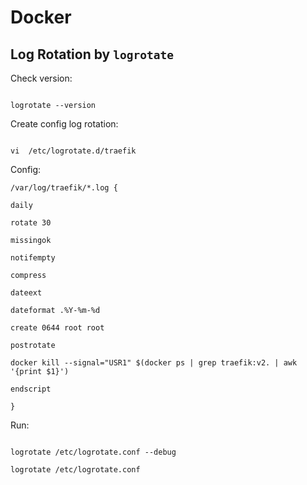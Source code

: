 # Docker  
  

## Log Rotation by `logrotate`

  

Check version:

```shell

logrotate --version

```

Create config log rotation:

```shell

vi  /etc/logrotate.d/traefik

```

  

Config:

```raw
/var/log/traefik/*.log {

daily

rotate 30

missingok

notifempty

compress

dateext

dateformat .%Y-%m-%d

create 0644 root root

postrotate

docker kill --signal="USR1" $(docker ps | grep traefik:v2. | awk '{print $1}')

endscript

}
```

  

Run:

```shell

logrotate /etc/logrotate.conf --debug

logrotate /etc/logrotate.conf

```
<!--stackedit_data:
eyJoaXN0b3J5IjpbLTE5NzMxMTEyNzddfQ==
-->